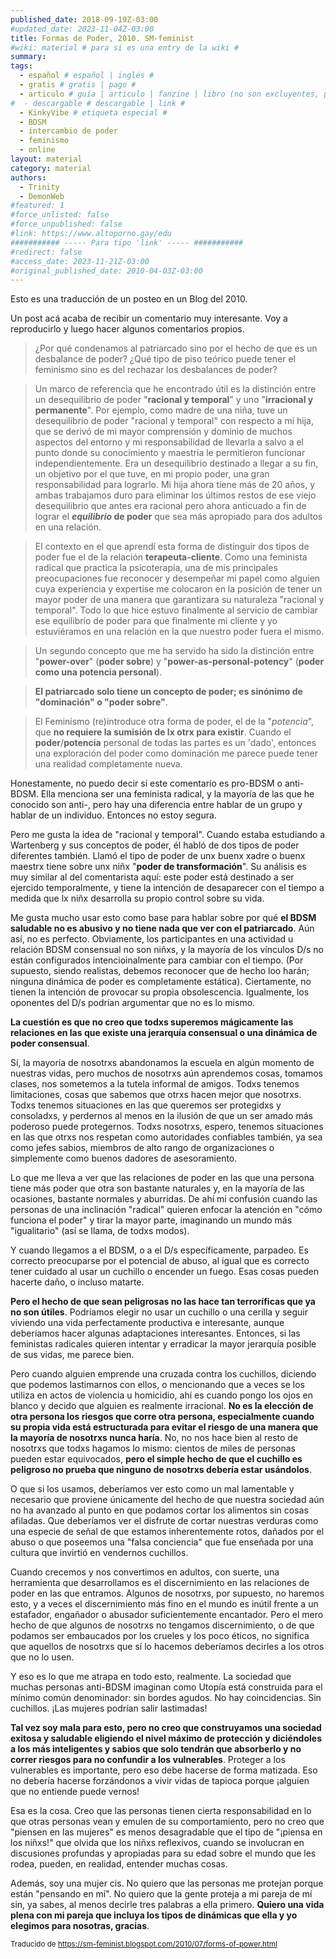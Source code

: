 ```yaml
---
published_date: 2018-09-19Z-03:00
#updated_date: 2023-11-04Z-03:00
title: Formas de Poder, 2010. SM-feminist
#wiki: material # para si es una entry de la wiki #
summary: 
tags:
  - español # español | inglés #
  - gratis # gratis | pago #
  - articulo # guía | articulo | fanzine | libro (no son excluyentes, pueden haber varios) #
#  - descargable # descargable | link #
  - KinkyVibe # etiqueta especial #
  - BDSM
  - intercambio de poder
  - feminismo
  - online
layout: material
category: material
authors:
  - Trinity
  - DemonWeb
#featured: 1
#force_unlisted: false
#force_unpublished: false
#link: https://www.altoporno.gay/edu
########### ----- Para tipo 'link' ----- ###########
#redirect: false
#access_date: 2023-11-21Z-03:00
#original_published_date: 2010-04-03Z-03:00
---
```


Esto es una traducción de un posteo en un Blog del 2010.

Un post acá acaba de recibir un comentario muy interesante. Voy a reproducirlo y luego hacer algunos comentarios propios.

> ¿Por qué condenamos al patriarcado sino por el hecho de que es un desbalance de poder? ¿Qué tipo de piso teórico puede tener el feminismo sino es del rechazar los desbalances de poder?

> Un marco de referencia que he encontrado útil es la distinción entre un desequilibrio de poder "**racional y temporal**" y uno "**irracional y permanente**". Por ejemplo, como madre de una niña, tuve un desequilibrio de poder "racional y temporal" con respecto a mi hija, que se derivó de mi mayor comprensión y dominio de muchos aspectos del entorno y mi responsabilidad de llevarla a salvo a el punto donde su conocimiento y maestría le permitieron funcionar independientemente. Era un desequilibrio destinado a llegar a su fin, un objetivo por el que tuve, en mi propio poder, una gran responsabilidad para lograrlo. Mi hija ahora tiene más de 20 años, y ambas trabajamos duro para eliminar los últimos restos de ese viejo desequilibrio que antes era racional pero ahora anticuado a fin de lograr el **_equilibrio_ de poder** que sea más apropiado para dos adultos en una relación.

> El contexto en el que aprendí esta forma de distinguir dos tipos de poder fue el de la relación **terapeuta-cliente**. Como una feminista radical que practica la psicoterapia, una de mis principales preocupaciones fue reconocer y desempeñar mi papel como alguien cuya experiencia y expertise me colocaron en la posición de tener un mayor poder de una manera que garantizara su naturaleza "racional y temporal". Todo lo que hice estuvo finalmente al servicio de cambiar ese equilibrio de poder para que finalmente mi cliente y yo estuviéramos en una relación en la que nuestro poder fuera el mismo.

> Un segundo concepto que me ha servido ha sido la distinción entre "**power-over**" (**poder sobre**) y "**power-as-personal-potency**" (**poder como una potencia personal**).

> **El patriarcado solo tiene un concepto de poder; es sinónimo de "dominación" o "poder sobre"**.

> El Feminismo (re)introduce otra forma de poder, el de la "_potencia_", que **no requiere la sumisión de lx otrx para existir**. Cuando el **poder**/**potencia** personal de todas las partes es un 'dado', entonces una exploración del poder como dominación me parece puede tener una realidad completamente nueva.

Honestamente, no puedo decir si este comentario es pro-BDSM o anti-BDSM. Ella menciona ser una feminista radical, y la mayoría de las que he conocido son anti-, pero hay una diferencia entre hablar de un grupo y hablar de un individuo. Entonces no estoy segura.

Pero me gusta la idea de "racional y temporal". Cuando estaba estudiando a Wartenberg y sus conceptos de poder, él habló de dos tipos de poder diferentes también. Llamó el tipo de poder de unx buenx xadre o buenx maestrx tiene sobre unx niñx "**poder de transformación**". Su análisis es muy similar al del comentarista aquí: este poder está destinado a ser ejercido temporalmente, y tiene la intención de desaparecer con el tiempo a medida que lx niñx desarrolla su propio control sobre su vida.

Me gusta mucho usar esto como base para hablar sobre por qué **el BDSM saludable no es abusivo y no tiene nada que ver con el patriarcado**. Aún así, no es perfecto. Obviamente, los participantes en una actividad u relación BDSM consensual no son niñxs, y la mayoría de los vínculos D/s no están configurados intencioinalmente para cambiar con el tiempo. (Por supuesto, siendo realistas, debemos reconocer que de hecho loo harán; ninguna dinámica de poder es completamente estática). Ciertamente, no tienen la intención de provocar su propia obsolescencia. Igualmente, los oponentes del D/s podrían argumentar que no es lo mismo.

**La cuestión es que no creo que todxs superemos mágicamente las relaciones en las que existe una jerarquía consensual o una dinámica de poder consensual**.

Sí, la mayoría de nosotrxs abandonamos la escuela en algún momento de nuestras vidas, pero muchos de nosotrxs aún aprendemos cosas, tomamos clases, nos sometemos a la tutela informal de amigos. Todxs tenemos limitaciones, cosas que sabemos que otrxs hacen mejor que nosotrxs. Todxs tenemos situaciones en las que queremos ser protegidxs y consoladxs, y perdernos al menos en la ilusión de que un ser amado más poderoso puede protegernos. Todxs nosotrxs, espero, tenemos situaciones en las que otrxs nos respetan como autoridades confiables también, ya sea como jefes sabios, miembros de alto rango de organizaciones o simplemente como buenos dadores de asesoramiento.

Lo que me lleva a ver que las relaciones de poder en las que una persona tiene más poder que otra son bastante naturales y, en la mayoría de las ocasiones, bastante normales y aburridas. De ahí mi confusión cuando las personas de una inclinación "radical" quieren enfocar la atención en "cómo funciona el poder" y tirar la mayor parte, imaginando un mundo más "igualitario" (así se llama, de todxs modos).

Y cuando llegamos a el BDSM, o a el D/s específicamente, parpadeo. Es correcto preocuparse por el potencial de abuso, al igual que es correcto tener cuidado al usar un cuchillo o encender un fuego. Esas cosas pueden hacerte daño, o incluso matarte.

**Pero el hecho de que sean peligrosas no las hace tan terroríficas que ya no son útiles**. Podríamos elegir no usar un cuchillo o una cerilla y seguir viviendo una vida perfectamente productiva e interesante, aunque deberíamos hacer algunas adaptaciones interesantes. Entonces, si las feministas radicales quieren intentar y erradicar la mayor jerarquía posible de sus vidas, me parece bien.

Pero cuando alguien emprende una cruzada contra los cuchillos, diciendo que podemos lastimarnos con ellos, o mencionando que a veces se los utiliza en actos de violencia u homicidio, ahí es cuando pongo los ojos en blanco y decido que alguien es realmente irracional. **No es la elección de otra persona los riesgos que corre otra persona, especialmente cuando su propia vida está estructurada para evitar el riesgo de una manera que la mayoría de nosotrxs nunca haría**. No, no nos hace bien al resto de nosotrxs que todxs hagamos lo mismo: cientos de miles de personas pueden estar equivocados, **pero el simple hecho de que el cuchillo es peligroso no prueba que ninguno de nosotrxs debería estar usándolos**.

O que si los usamos, deberíamos ver esto como un mal lamentable y necesario que proviene únicamente del hecho de que nuestra sociedad aún no ha avanzado al punto en que podamos cortar los alimentos sin cosas afiladas. Que deberíamos ver el disfrute de cortar nuestras verduras como una especie de señal de que estamos inherentemente rotos, dañados por el abuso o que poseemos una "falsa conciencia" que fue enseñada por una cultura que invirtió en vendernos cuchillos.

Cuando crecemos y nos convertimos en adultos, con suerte, una herramienta que desarrollamos es el discernimiento en las relaciones de poder en las que entramos. Algunos de nosotrxs, por supuesto, no haremos esto, y a veces el discernimiento más fino en el mundo es inútil frente a un estafador, engañador o abusador suficientemente encantador. Pero el mero hecho de que algunos de nosotrxs no tengamos discernimiento, o de que podamos ser embaucados por los crueles y los poco éticos, no significa que aquellos de nosotrxs que sí lo hacemos deberíamos decirles a los otros que no lo usen.

Y eso es lo que me atrapa en todo esto, realmente. La sociedad que muchas personas anti-BDSM imaginan como Utopía está construida para el mínimo común denominador: sin bordes agudos. No hay coincidencias. Sin cuchillos. ¡Las mujeres podrían salir lastimadas!

**Tal vez soy mala para esto, pero no creo que construyamos una sociedad exitosa y saludable eligiendo el nivel máximo de protección y diciéndoles a los más inteligentes y sabios que solo tendrán que absorberlo y no correr riesgos para no confundir a los vulnerables**. Proteger a los vulnerables es importante, pero eso debe hacerse de forma matizada. Eso no debería hacerse forzándonos a vivir vidas de tapioca porque ¡alguien que no entiende puede vernos!

Esa es la cosa. Creo que las personas tienen cierta responsabilidad en lo que otras personas vean y emulen de su comportamiento, pero no creo que "piensen en las mujeres" es menos desagradable que el tipo de "¡piensa en los niñxs!" que olvida que los niñxs reflexivos, cuando se involucran en discusiones profundas y apropiadas para su edad sobre el mundo que les rodea, pueden, en realidad, entender muchas cosas.

Además, soy una mujer cis. No quiero que las personas me protejan porque están "pensando en mí". No quiero que la gente proteja a mi pareja de mí sin, ya sabes, al menos decirle tres palabras a ella primero. **Quiero una vida plena con mi pareja que incluya los tipos de dinámicas que ella y yo elegimos para nosotras, gracias**.

<small>Traducido de <a href="https://sm-feminist.blogspot.com/">https://sm-feminist.blogspot.com/2010/07/forms-of-power.html</a></small>
